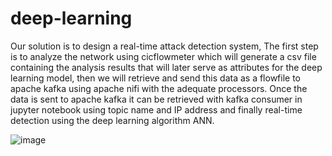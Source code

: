 # deep-learning
Our solution is to design a real-time attack detection system, The first step is to analyze the network using cicflowmeter which will generate a csv file containing the analysis results that will later serve as attributes for the deep learning model, then we will retrieve and send this data as a flowfile to apache kafka using apache nifi with the adequate processors.
Once the data is sent to apache kafka it can be retrieved with kafka consumer in jupyter notebook using topic name and IP address and finally real-time detection using the deep learning algorithm ANN.


![image](https://github.com/FadhelBoussen/deep-learning/assets/144439317/4d2b8949-9f24-4b09-9a26-257e060041a6)
